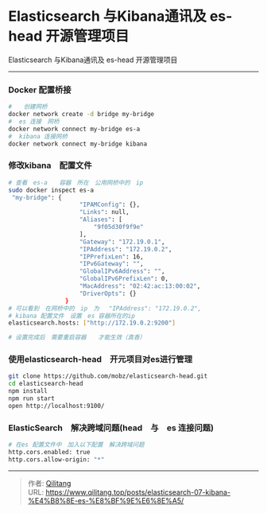 # Elasticsearch 与Kibana通讯及 es-head 开源管理项目

Elasticsearch 与Kibana通讯及 es-head 开源管理项目
<!--more-->
---

###  Docker 配置桥接

```bash
#　　创建网桥
docker network create -d bridge my-bridge
#  es 连接　网桥
docker network connect my-bridge es-a
#  kibana 连接网桥
docker network connect my-bridge kibana
```

### 修改kibana　配置文件

```bash
# 查看　es-a　　容器　所在　公用网桥中的　ip
sudo docker inspect es-a
 "my-bridge": {
                    "IPAMConfig": {},
                    "Links": null,
                    "Aliases": [
                        "9f05d30f9f9e"
                    ],
                    "Gateway": "172.19.0.1",
                    "IPAddress": "172.19.0.2",
                    "IPPrefixLen": 16,
                    "IPv6Gateway": "",
                    "GlobalIPv6Address": "",
                    "GlobalIPv6PrefixLen": 0,
                    "MacAddress": "02:42:ac:13:00:02",
                    "DriverOpts": {}
                }
# 可以看到　在网桥中的　ip　为　 "IPAddress": "172.19.0.2",
# kibana 配置文件　设置　es 容器所在的ip
elasticsearch.hosts: ["http://172.19.0.2:9200"]

# 设置完成后　需要重启容器　　才能生效（真香）
```

### 使用elasticsearch-head　开元项目对es进行管理

```bash
git clone https://github.com/mobz/elasticsearch-head.git
cd elasticsearch-head
npm install
npm run start
open http://localhost:9100/
```



### ElasticSearch　解决跨域问题(head　与　es 连接问题)

```bash
# 在es 配置文件中　加入以下配置　解决跨域问题
http.cors.enabled: true
http.cors.allow-origin: "*"
```





---

> 作者: [Qilitang](https://github.com/qilitang)  
> URL: https://www.qilitang.top/posts/elasticsearch-07-kibana-%E4%B8%8E-es-%E8%BF%9E%E6%8E%A5/  

